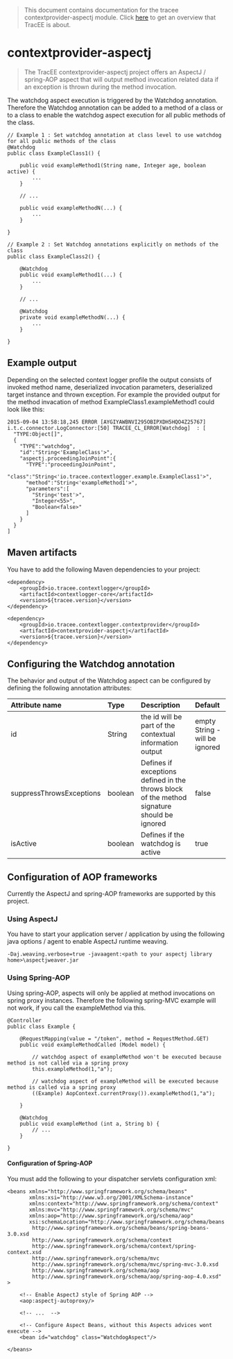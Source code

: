 > This document contains documentation for the tracee contextprovider-aspectj module. Click [here](/README.md) to get an overview that TracEE is about.

# contextprovider-aspectj

> The TracEE contextprovider-aspectj project offers an AspectJ / spring-AOP aspect that will output method invocation related data if an exception is thrown during the method invocation. 

The watchdog aspect execution is triggered by the Watchdog annotation. Therefore the Watchdog annotation can be added to a method of a class or to a class to enable the watchdog aspect execution for all public methods of the class.

    // Example 1 : Set watchdog annotation at class level to use watchdog for all public methods of the class 
    @Watchdog
    public class ExampleClass1() {
    
        public void exampleMethod1(String name, Integer age, boolean active) {
            ...
        }
        
        // ...
        
        public void exampleMethodN(...) {
            ...
        }
    
    }
    
    // Example 2 : Set Watchdog annotations explicitly on methods of the class
    public class ExampleClass2() {
    
        @Watchdog
        public void exampleMethod1(...) {
            ...
        }
        
        // ...
        
        @Watchdog
        private void exampleMethodN(...) {
            ...
        }
    
    }
    
## Example output
Depending on the selected context logger profile the output consists of invoked method name, deserialized invocation parameters, deserialized target instance and thrown exception.
For example the provided output for the method invacation of method ExampleClass1.exampleMethod1 could look like this:

	2015-09-04 13:58:18,245 ERROR [AYGIYAWBNVI295OBIPXDH5HQO4Z25767] i.t.c.connector.LogConnector:[50] TRACEE_CL_ERROR[Watchdog]  : [
	  "TYPE:Object[]",
	  {
		"TYPE":"watchdog",
		"id":"String<'ExampleClass'>",
		"aspectj.proceedingJoinPoint":{
		  "TYPE":"proceedingJoinPoint",
		  "class":"String<'io.tracee.contextlogger.example.ExampleClass1'>",
		  "method":"String<'exampleMethod1'>",
		  "parameters":[
			"String<'test'>",
			"Integer<55>",
			"Boolean<false>"
		  ]
		}
	  }
	]  
     

## Maven artifacts
You have to add the following Maven dependencies to your project:

    
    <dependency>
        <groupId>io.tracee.contextlogger</groupId>
        <artifactId>contextlogger-core</artifactId>
        <version>${tracee.version}</version>
    </dependency>

    <dependency>
        <groupId>io.tracee.contextlogger.contextprovider</groupId>
        <artifactId>contextprovider-aspectj</artifactId>
        <version>${tracee.version}</version>
    </dependency>
    

   
    
## Configuring the Watchdog annotation
The behavior and output of the Watchdog aspect can be configured by defining the following annotation attributes:

| Attribute name | Type | Description | Default |
|:---------------|:-----|:------------|:--------|
| id | String | the id will be part of the contextual information output | empty String - will be ignored |
| suppressThrowsExceptions | boolean | Defines if exceptions defined in the throws block of the method signature should be ignored | false |
| isActive | boolean | Defines if the watchdog is active | true |


## Configuration of AOP frameworks
Currently the AspectJ and spring-AOP frameworks are supported by this project.

### Using AspectJ
You have to start your application server / application by using the following java options / agent to enable AspectJ runtime weaving.

    -Daj.weaving.verbose=true -javaagent:<path to your aspectj library home>\aspectjweaver.jar


### Using Spring-AOP
Using spring-AOP, aspects will only be applied at method invocations on spring proxy instances. Therefore the following spring-MVC example will not work, if you call the exampleMethod via this.

    @Controller
    public class Example {
    
        @RequestMapping(value = "/token", method = RequestMethod.GET)
        public void exampleMethodCalled (Model model) {
        
            // watchdog aspect of exampleMethod won't be executed because method is not called via a spring proxy
            this.exampleMethod(1,"a");
            
            // watchdog aspect of exampleMethod will be executed because method is called via a spring proxy
            ((Example) AopContext.currentProxy()).exampleMethod(1,"a");
        
        }
                
        @Watchdog
        public void exampleMethod (int a, String b) {
            // ...
        }
    
    }

#### Configuration of Spring-AOP

You must add the following to your dispatcher servlets configuration xml:

    <beans xmlns="http://www.springframework.org/schema/beans"
           xmlns:xsi="http://www.w3.org/2001/XMLSchema-instance"
           xmlns:context="http://www.springframework.org/schema/context"
           xmlns:mvc="http://www.springframework.org/schema/mvc"
           xmlns:aop="http://www.springframework.org/schema/aop"
           xsi:schemaLocation="http://www.springframework.org/schema/beans
            http://www.springframework.org/schema/beans/spring-beans-3.0.xsd
            http://www.springframework.org/schema/context
            http://www.springframework.org/schema/context/spring-context.xsd
            http://www.springframework.org/schema/mvc
            http://www.springframework.org/schema/mvc/spring-mvc-3.0.xsd
            http://www.springframework.org/schema/aop
            http://www.springframework.org/schema/aop/spring-aop-4.0.xsd"
    >
    
        <!-- Enable AspectJ style of Spring AOP -->
        <aop:aspectj-autoproxy/>
        
        <!-- ...  -->
    
        <!-- Configure Aspect Beans, without this Aspects advices wont execute -->
        <bean id="watchdog" class="WatchdogAspect"/>
        
    </beans>

